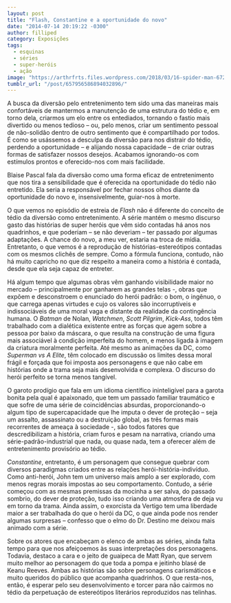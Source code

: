 ```yaml
---
layout: post
title: "Flash, Constantine e a oportunidade do novo"
date: "2014-07-14 20:19:22 -0300"
author: filliped
category: Exposições
tags:
  - esquinas
  - séries
  - super-heróis
  - ação
image: "https://arthrfrts.files.wordpress.com/2018/03/16-spider-man-672x372.jpg"
tumblr_url: "/post/657956586894032896/"
---
```


A busca da diversão pelo entretenimento tem sido uma das maneiras mais confortáveis de mantermos a manutenção de uma estrutura do tédio e, em torno dela, criarmos um elo entre os entediados, tornando o fastio mais divertido ou menos tedioso – ou, pelo menos, criar um sentimento pessoal de não-solidão dentro de outro sentimento que é compartilhado por todos. É como se usássemos a desculpa da diversão para nos distrair do tédio, perdendo a oportunidade – e alijando nossa capacidade – de criar outras formas de satisfazer nossos desejos. Acabamos ignorando-os com estímulos prontos e oferecido-nos com mais facilidade.

Blaise Pascal fala da diversão como uma forma eficaz de entretenimento que nos tira a sensibilidade que é oferecida na oportunidade do tédio não entretido. Ela seria a responsável por fechar nossos olhos diante da oportunidade do novo e, insensivelmente, guiar-nos à morte.

O que vemos no episódio de estreia de _Flash_ não é diferente do conceito de tédio da diversão como entretenimento. A série mantém o mesmo discurso gasto das histórias de super heróis que vêm sido contadas há anos nos quadrinhos, e que poderiam – se não deveriam – ter passado por algumas adaptações. A chance do novo, a meu ver, estaria na troca de mídia. Entretanto, o que vemos é a reprodução de histórias-estereótipos contadas com os mesmos clichês de sempre. Como a fórmula funciona, contudo, não há muito capricho no que diz respeito a maneira como a história é contada, desde que ela seja capaz de entreter.

Há algum tempo que algumas obras vêm ganhando visibilidade maior no mercado – principalmente por ganharem as grandes telas -, obras que expõem e desconstroem o enunciado do herói padrão: o bom, o ingênuo, o que carrega apenas virtudes e cujo os valores são incorruptíveis e indissociáveis de uma moral vaga e distante da realidade da contingência humana. O _Batman_ de Nolan, _Watchmen_, _Scott Pilgrim_, _Kick-Ass_, todos têm trabalhado com a dialética existente entre as forças que agem sobre a pessoa por baixo da máscara, o que resulta na construção de uma figura mais associável à condição imperfeita do homem, e menos ligada à imagem da criatura moralmente perfeita. Até mesmo as animações da DC, como _Superman vs A Elite_, têm colocado em discussão os limites dessa moral frágil e forçada que foi imposta aos personagens e que não cabe em histórias onde a trama seja mais desenvolvida e complexa. O discurso do herói perfeito se torna menos tangível.

O garoto prodígio que fala em um idioma científico ininteligível para a garota bonita pela qual é apaixonado, que tem um passado familiar traumático e que sofre de uma série de coincidências absurdas, proporcionando-o algum tipo de supercapacidade que lhe imputa o dever de proteção – seja um assalto, assassinato ou a destruição global, as três formas mais recorrentes de ameaça à sociedade -, são todos fatores que descredibilizam a história, criam furos e pesam na narrativa, criando uma série-padrão-industrial que nada, ou quase nada, tem a oferecer além de entretenimento provisório ao tédio.

_Constantine_, entretanto, é um personagem que consegue quebrar com diversos paradigmas criados entre as relações herói-história-indivíduo. Como anti-herói, John tem um universo mais amplo a ser explorado, com menos regras morais impostas ao seu comportamento. Contudo, a série começou com as mesmas premissas da mocinha a ser salva, do passado sombrio, do dever de proteção, tudo isso criando uma atmosfera de deja vu em torno da trama. Ainda assim, o exorcista da Vertigo tem uma liberdade maior a ser trabalhada do que o herói da DC, o que ainda pode nos render algumas surpresas – confesso que o elmo do Dr. Destino me deixou mais animado com a série.

Sobre os atores que encabeçam o elenco de ambas as séries, ainda falta tempo para que nos afeiçoemos às suas interpretações dos personagens. Todavia, destaco a cara e o jeito de guaipeca de Matt Ryan, que servem muito melhor ao personagem do que toda a pompa e jeitinho blasé de Keanu Reeves. Ambas as histórias são sobre personagens carismáticos e muito queridos do público que acompanha quadrinhos. O que resta-nos, então, é esperar pelo seu desenvolvimento e torcer para não cairmos no tédio da perpetuação de estereótipos literários reproduzidos nas telinhas.
